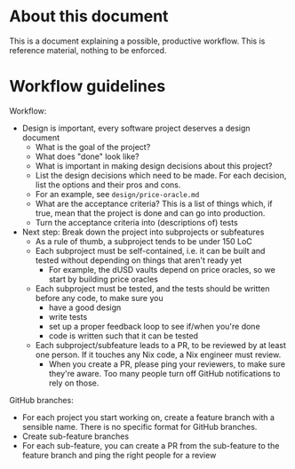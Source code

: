 # About this document

This is a document explaining a possible, productive workflow. This is reference
material, nothing to be enforced.

# Workflow guidelines

Workflow:
- Design is important, every software project deserves a design document
  * What is the goal of the project?
  * What does "done" look like?
  * What is important in making design decisions about this project?
  * List the design decisions which need to be made. For each decision, list the
    options and their pros and cons.
  * For an example, see `design/price-oracle.md`
  * What are the acceptance criteria? This is a list of things which, if true,
    mean that the project is done and can go into production.
  * Turn the acceptance criteria into (descriptions of) tests
- Next step: Break down the project into subprojects or subfeatures
  * As a rule of thumb, a subproject tends to be under 150 LoC
  * Each subproject must be self-contained, i.e. it can be built and tested
    without depending on things that aren't ready yet
    - For example, the dUSD vaults depend on price oracles, so we start by
      building price oracles
  * Each subproject must be tested, and the tests should be written before any
    code, to make sure you
    - have a good design
    - write tests
    - set up a proper feedback loop to see if/when you're done
    - code is written such that it can be tested
  * Each subproject/subfeature leads to a PR, to be reviewed by at least one
    person. If it touches any Nix code, a Nix engineer must review.
    - When you create a PR, please ping your reviewers, to make sure they're
      aware. Too many people turn off GitHub notifications to rely on those.

GitHub branches:
- For each project you start working on, create a feature branch with a sensible
  name. There is no specific format for GitHub branches.
- Create sub-feature branches
- For each sub-feature, you can create a PR from the sub-feature to the feature
  branch and ping the right people for a review



